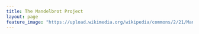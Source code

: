 ```yaml
---
title: The Mandelbrot Project
layout: page
feature_image: "https://upload.wikimedia.org/wikipedia/commons/2/21/Mandel_zoom_00_mandelbrot_set.jpg"
---
```

<script id="container_script">
  const ifrm = document.createElement('iframe')
  ifrm.onload = function resizeIframe() {
    // Select the node that will be observed for mutations
    var targetNode = ifrm.contentWindow.document.body;

    // Options for the observer (which mutations to observe)
    var config = { attributes: true, childList: true, subtree: true };

    // Callback function to execute when mutations are observed
    var callback = function(mutationsList, observer) {
          ifrm.style.height = ifrm.contentWindow.document.body.scrollHeight + 'px';
    };

    // Create an observer instance linked to the callback function
    var observer = new MutationObserver(callback);

    // Start observing the target node for configured mutations
    observer.observe(targetNode, config);

  }
  ifrm.style.width = 100 + '%'
  ifrm.src = location.href + 'survey/'
  document.getElementById('container_script').parentElement.appendChild(ifrm)
</script>